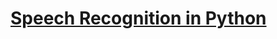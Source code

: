# [Speech Recognition in Python](https://www.thepythoncode.com/article/speech-recognition-in-python)